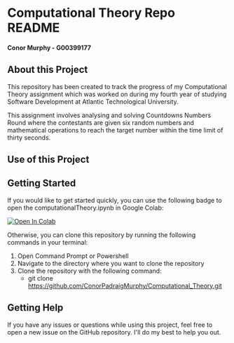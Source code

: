 # Computational Theory Repo README
#### Conor Murphy - G00399177


## About this Project
This repository has been created to track the progress of my Computational Theory assignment which was worked on during my fourth year of studying Software Development at Atlantic Technological University.

This assignment involves analysing and solving Countdowns Numbers Round where the contestants are given six random numbers and mathematical operations to reach the target number within the time limit of thirty seconds.

## Use of this Project

## Getting Started
If you would like to get started quickly, you can use the following badge to open the computationalTheory.ipynb in Google Colab:

<a target="_blank" href="https://colab.research.google.com/github/ConorPadraigMurphy/Computational_Theory/blob/main/computationalTheory.ipynb">
  <img src="https://colab.research.google.com/assets/colab-badge.svg" alt="Open In Colab"/>
</a>

Otherwise, you can clone this repository by running the following commands in your terminal:

1. Open Command Prompt or Powershell
2. Navigate to the directory where you want to clone the repository
3. Clone the repository with the following command:
    - git clone https://github.com/ConorPadraigMurphy/Computational_Theory.git

## Getting Help
If you have any issues or questions while using this project, feel free to open a new issue on the GitHub repository. I'll do my best to help you out.